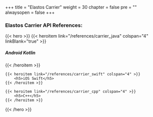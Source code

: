 

+++
title = "Elastos Carrier"
weight = 30
chapter = false
pre = ""
alwaysopen = false
+++

### Elastos Carrier API References:


{{< hero >}}
    {{< heroitem link="/references/carrier_java" colspan="4" linkBlank="true" >}}
        <h5>Android Kotlin</h5>
    {{< /heroitem >}}
    
    {{< heroitem link="/references/carrier_swift" colspan="4" >}}
        <h5>iOS Swift</h5>
    {{< /heroitem >}}
    
    {{< heroitem link="/references/carrier_cpp" colspan="4" >}}
        <h5>C++</h5>
    {{< /heroitem >}}   
{{< /hero >}}
